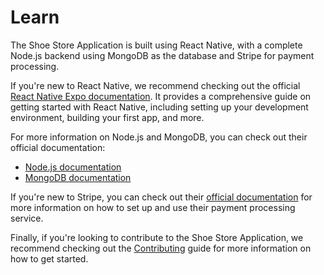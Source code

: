 # Learn 

The Shoe Store Application is built using React Native, with a complete Node.js backend using MongoDB as the database and Stripe for payment processing.

If you're new to React Native, we recommend checking out the official [React Native Expo documentation](https://docs.expo.dev/). It provides a comprehensive guide on getting started with React Native, including setting up your development environment, building your first app, and more.

For more information on Node.js and MongoDB, you can check out their official documentation:

 - [Node.js documentation](https://nodejs.org/en/docs)
 - [MongoDB documentation](https://www.mongodb.com/docs/)

If you're new to Stripe, you can check out their [official documentation](https://stripe.com/docs) for more information on how to set up and use their payment processing service.

Finally, if you're looking to contribute to the Shoe Store Application, we recommend checking out the [Contributing](https://github.com/MunavvarSinan/shoeStore-frontend/blob/master/contributing.md) guide for more information on how to get started.
